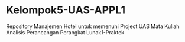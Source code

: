 # Kelompok5-UAS-APPL1
Repository Manajemen Hotel untuk memenuhi Project UAS Mata Kuliah Analisis Perancangan Perangkat Lunak1-Praktek
